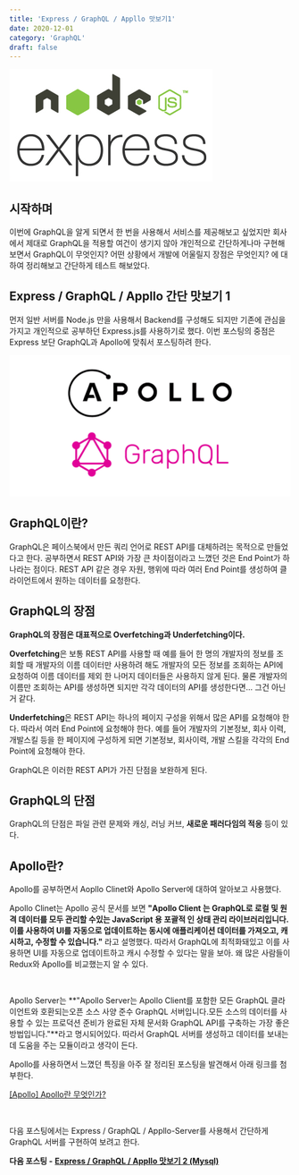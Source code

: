 ```yaml
---
title: 'Express / GraphQL / Appllo 맛보기1'
date: 2020-12-01
category: 'GraphQL'
draft: false
---
```


![](./images/banner/node_express.png)

## 시작하며

이번에 GraphQL을 알게 되면서 한 번을 사용해서 서비스를 제공해보고 싶었지만 회사에서 제대로 GraphQL을
적용할 여건이 생기지 않아 개인적으로 간단하게나마 구현해보면서 GraphQL이 무엇인지? 어떤 상황에서 개발에
어울릴지 장점은 무엇인지? 에 대하여 정리해보고 간단하게 테스트 해보았다.

## Express / GraphQL / Appllo 간단 맛보기 1

먼저 일반 서버를 Node.js 만을 사용해서 Backend를 구성해도 되지만 기존에 관심을 가지고 개인적으로 공부하던 Express.js를 사용하기로 했다.
이번 포스팅의 중점은 Express 보단 GraphQL과 Apollo에 맞춰서 포스팅하려 한다.

![](./images/banner/graphql_apollo.png)

## GraphQL이란?

GraphQL은 페이스북에서 만든 쿼리 언어로 REST API를 대체하려는 목적으로 만들었다고 한다. 공부하면서 REST API와
가장 큰 차이점이라고 느꼈던 것은 End Point가 하나라는 점이다. REST API 같은 경우 자원, 행위에 따라
여러 End Point를 생성하여 클라이언트에서 원하는 데이터를 요청한다.

## GraphQL의 장점

**GraphQL의 장점은 대표적으로 Overfetching과 Underfetching이다.**

**Overfetching**은 보통 REST API를 사용할 때 예를 들어 한 명의 개발자의 정보를 조회할 때 개발자의 이름 데이터만
사용하려 해도 개발자의 모든 정보를 조회하는 API에 요청하여 이름 데이터를 제외 한 나머지 데이터들은 사용하지
않게 된다. 물론 개발자의 이름만 조회하는 API를 생성하면 되지만 각각 데이터의 API를 생성한다면... 그건 아닌 거 같다.

**Underfetching**은 REST API는 하나의 페이지 구성을 위해서 많은 API를 요청해야 한다. 따라서 여러 End Point에
요청해야 한다. 예를 들어 개발자의 기본정보, 회사 이력, 개발스킬 등을 한 페이지에 구성하게 되면 기본정보, 회사이력, 개발 스킬을 각각의 End Point에 요청해야 한다.

GraphQL은 이러한 REST API가 가진 단점을 보완하게 된다.

## GraphQL의 단점

GraphQL의 단점은 파일 관련 문제와 캐싱, 러닝 커브, **새로운 패러다임의 적응** 등이 있다.

## Apollo란?

Apollo를 공부하면서 Aopllo Clinet와 Apollo Server에 대하여 알아보고 사용했다.

Apollo Clinet는 Apollo 공식 문서를 보면 **"Apollo Client 는 GraphQL로 로컬 및 원격 데이터를 모두 관리할 수있는 JavaScript 용 포괄적 인 상태 관리 라이브러리입니다. 이를 사용하여 UI를 자동으로 업데이트하는 동시에 애플리케이션 데이터를 가져오고, 캐시하고, 수정할 수 있습니다."** 라고 설명했다. 따라서 GraphQL에 최적화돼있고 이를 사용하면 UI를 자동으로 업데이트하고 캐시 수정할 수 있다는 말을 보아. 왜 많은 사람들이 Redux와 Apollo를 비교했는지 알 수 있다.

<br />

Apollo Server는 **"Apollo Server는 Apollo Client를 포함한 모든 GraphQL 클라이언트와 호환되는오픈 소스 사양 준수 GraphQL 서버입니다.모든 소스의 데이터를 사용할 수 있는 프로덕션 준비가 완료된 자체 문서화 GraphQL API를 구축하는 가장 좋은 방법입니다."**라고 명시되어있다.
따라서 GraphQL 서버를 생성하고 데이터를 보내는데 도움을 주는 모듈이라고 생각이 든다.

Apollo를 사용하면서 느꼈던 특징을 아주 잘 정리된 포스팅을 발견해서 아래 링크를 첨부한다.

[[Apollo] Apollo란 무엇인가?](http://hellominchan.tistory.com/227)

<br />

다음 포스팅에서는 Express / GraphQL / Appllo-Server를 사용해서
간단하게 GraphQL 서버를 구현하여 보려고 한다.

**다음 포스팅 -**
[**Express / GraphQL / Appllo 맛보기 2 (Mysql)**](/development/express_graphql_apollo2)

